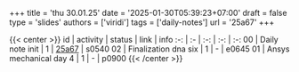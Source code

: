 +++
title = 'thu 30.01.25'
date = '2025-01-30T05:39:23+07:00'
draft = false
type = 'slides'
authors = ['viridi']
tags = ['daily-notes']
url = '25a67'
+++

{{< center >}}
id | activity | status | link | info
:-: | :- | :-: | :-: | :-:
00 | Daily note init        | 1 | [25a67](/rusn/25a67) | s0540
02 | Finalization dna six   | 1 | - | e0645
01 | Ansys mechanical day 4 | 1 | - | p0900
{{< /center >}}
